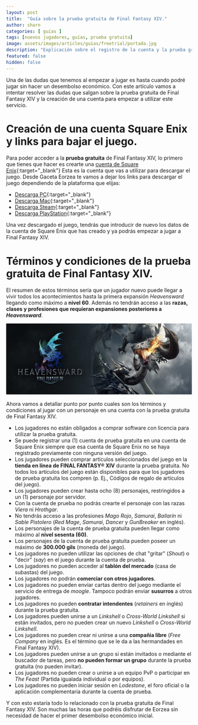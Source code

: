 ```yaml
---
layout: post
title:  "Guía sobre la prueba gratuita de Final Fantasy XIV."
author: sharn
categories: [ guías ]
tags: [nuevos jugadores, guías, prueba gratuita]
image: assets/images/articles/guias/freetrial/portada.jpg
description: "Explicación sobre el registro de la cuenta y la prueba gratuita de FFXIV."
featured: false
hidden: false
---
```


Una de las dudas que tenemos al empezar a jugar es hasta cuando podré jugar sin hacer un desembolso económico. Con este artículo vamos a intentar resolver las dudas que salgan sobre la prueba gratuita de Final Fantasy XIV y la creación de una cuenta para empezar a utilizar este servicio.

# Creación de una cuenta Square Enix y links para bajar el juego.

Para poder acceder a la **prueba gratuita** de Final Fantasy XIV, lo primero que tienes que hacer es crearte una [cuenta de Square Enix](https://secure.square-enix.com/oauth/oa/registligt?response_type=code&redirect_uri=https%3A%2F%2Fsecure.square-enix.com%2Faccount%2Fapp%2Fsvc%2Ftop%3Frequest%3Dmogstation&client_id=ffxiv_mog&lang=en-us){:target="_blank"} Esta es la cuenta que vas a utilizar para descargar el juego. Desde Gaceta Eorzea te vamos a dejar los links para descargar el juego dependiendo de la plataforma que elijas:

- [Descarga PC](https://freetrial.finalfantasyxiv.com/es/){:target="_blank"}
- [Descarga Mac](https://eu.finalfantasyxiv.com/mac/download/){:target="_blank"}
- [Descarga Steam](https://store.steampowered.com/app/312060/FINAL_FANTASY_XIV_Online_Free_Trial/){:target="_blank"}
- [Descarga PlayStation](https://store.playstation.com/es-es/product/EP0082-PPSA02955_00-FFXIVFREETRIAL01){:target="_blank"}

Una vez descargado el juego, tendrás que introducir de nuevo los datos de la cuenta de Square Enix que has creado y ya podrás empezar a jugar a Final Fantasy XIV.

# Términos y condiciones de la prueba gratuita de Final Fantasy XIV.

El resumen de estos términos sería que un jugador nuevo puede llegar a vivir todos los acontecimientos hasta la primera expansión *Heavensward* llegando como máximo a **nivel 60**. Además no tendrán acceso a las **razas, clases y profesiones que requieran expansiones posteriores a *Heavensward***. 

![heavensward](/assets/images/articles/guias/freetrial/heavensward.jpeg)

Ahora vamos a detallar punto por punto cuales son los términos y condiciones al jugar con un personaje en una cuenta con la prueba gratuita de Final Fantasy XIV.

- Los jugadores no están obligados a comprar software con licencia para utilizar la prueba gratuita.
- Se puede registrar una (1) cuenta de prueba gratuita en una cuenta de Square Enix siempre que esa cuenta de Square Enix no se haya registrado previamente con ninguna versión del juego.
- Los jugadores pueden comprar artículos seleccionados del juego en la **tienda en línea de FINAL FANTASY® XIV** durante la prueba gratuita. No todos los artículos del juego están disponibles para que los jugadores de prueba gratuita los compren (p. Ej., Códigos de regalo de artículos del juego).
- Los jugadores pueden crear hasta ocho (8) personajes, restringidos a un (1) personaje por servidor.
- Con la cuenta de prueba no podrás crearte el personaje con las razas *Viera* ni *Hrothgar*.
- No tendrás acceso a las profesiones *Mago Rojo*, *Samurai*, *Bailarín* ni *Sable Pistolero* (*Red Mage*, *Samurai*, *Dancer* y *GunBreaker* en inglés).
- Los personajes de la cuenta de prueba gratuita pueden llegar como máximo al **nivel sesenta (60)**.
- Los personajes de la cuenta de prueba gratuita pueden poseer un máximo de **300.000 gils** (moneda del juego).
- Los jugadores no pueden utilizar las opciones de chat "gritar" (*Shout*) o "decir" (*say*) en el juego durante la cuenta de prueba.
- Los jugadores no pueden acceder al **tablón del mercado** (casa de subastas) del juego.
- Los jugadores no podrán **comerciar con otros jugadores**.
- Los jugadores no pueden enviar cartas dentro del juego mediante el servicio de entrega de *moogle*. Tampoco podrán enviar **susurros** a otros jugadores.
- Los jugadores no pueden **contratar intendentes** (*retainers* en inglés) durante la prueba gratuita.
- Los jugadores pueden unirse a un *Linkshell* o *Cross-World Linkshell* si están invitados, pero no pueden crear un nuevo *Linkshell* o *Cross-World Linkshell*.
- Los jugadores no pueden crear ni unirse a una **compañia libre** (*Free Company* en inglés. Es el término que se le da a las hermandades en Final Fantasy XIV).
- Los jugadores pueden unirse a un grupo si están invitados o mediante el buscador de tareas, pero **no pueden formar un grupo** durante la prueba gratuita (no pueden invitar).
- Los jugadores no pueden crear o unirse a un equipo PvP o participar en *The Feast* (Partida igualada individual o por equipos).
- Los jugadores no pueden iniciar sesión en *Lodestone*, el foro oficial o la aplicación complementaria durante la cuenta de prueba.

Y con esto estaría todo lo relacionado con la prueba gratuita de Final Fantasy XIV. Son muchas las horas que podréis disfrutar de Eorzea sin necesidad de hacer el primer desembolso económico inicial.
